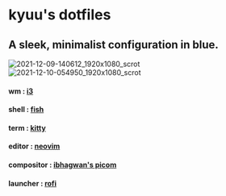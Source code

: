 # kyuu's dotfiles
## A sleek, minimalist configuration in blue.

![2021-12-09-140612_1920x1080_scrot](https://user-images.githubusercontent.com/95895096/145712886-e6d6f493-f152-4c04-a9cc-579aca7896c1.png)
![2021-12-10-054950_1920x1080_scrot](https://user-images.githubusercontent.com/95895096/145712894-83fd5dd9-d0b1-4758-aa55-acf3a0b8749d.png)


#### wm : [i3](https://github.com/i3/i3)
#### shell : [fish](https://github.com/fish-shell/fish-shell)
#### term : [kitty](https://github.com/kovidgoyal/kitty)
#### editor : [neovim](https://github.com/neovim/neovim)
#### compositor : [ibhagwan's picom](https://github.com/ibhagwan/picom)
#### launcher : [rofi](https://github.com/davatorium/rofi)


